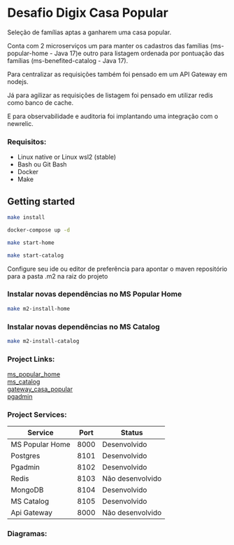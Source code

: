 # Desafio Digix Casa Popular
Seleção de famílias aptas a ganharem uma casa popular.

Conta com 2 microserviços um para manter os cadastros das famílias (ms-popular-home - Java 17)e outro para listagem ordenada por pontuação das famílias (ms-benefited-catalog - Java 17).

Para centralizar as requisições também foi pensado em um API Gateway em nodejs.

Já para agilizar as requisições de listagem foi pensado em utilizar redis como banco de cache.

E para observabilidade e auditoria foi implantando uma integração com o newrelic.
### Requisitos:
 - Linux native or Linux wsl2 (stable)
 - Bash ou Git Bash
 - Docker
 - Make

## Getting started

```bash
make install
```
```bash
docker-compose up -d
```
```bash
make start-home
```
```bash
make start-catalog
```

Configure seu ide ou editor de preferência para apontar o maven repositório para a pasta .m2 na raiz do projeto

### Instalar novas dependências no MS Popular Home
```bash
make m2-install-home
```

### Instalar novas dependências no MS Catalog
```bash
make m2-install-catalog
```

### Project Links:

[ms_popular_home](http://localhost:8100) <br />
[ms_catalog](http://localhost:8105) <br />
[gateway_casa_popular](http://localhost:8000) <br />
[pgadmin](http://localhost:8102)

### Project Services:
| Service         | Port | Status        |
|-----------------|------|---------------|
| MS Popular Home | 8000 | Desenvolvido  |
| Postgres        | 8101 | Desenvolvido |
| Pgadmin         | 8102 | Desenvolvido |
| Redis           | 8103 | Não desenvolvido |
| MongoDB         | 8104 | Desenvolvido |
| MS Catalog      | 8105 | Desenvolvido |
| Api Gateway     | 8000 | Não desenvolvido |

### Diagramas:
